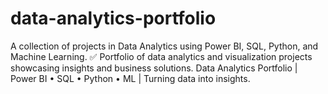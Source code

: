 # data-analytics-portfolio
A collection of projects in Data Analytics using Power BI, SQL, Python, and Machine Learning. ✅  Portfolio of data analytics and visualization projects showcasing insights and business solutions.  Data Analytics Portfolio | Power BI • SQL • Python • ML | Turning data into insights.
